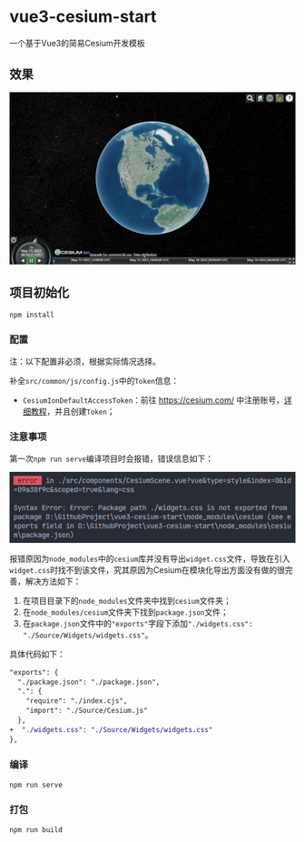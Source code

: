 # vue3-cesium-start

一个基于Vue3的简易Cesium开发模板

## 效果

![demo](/screenshot/demo.png)

## 项目初始化

```
npm install
```
### 配置
注：以下配置非必须，根据实际情况选择。

补全`src/common/js/config.js`中的`Token`信息：

- `CesiumIonDefaultAccessToken`：前往 https://cesium.com/ 中注册账号，[详细教程](https://syzdev.cn/2021/08/10/%E6%B3%A8%E5%86%8CCesium%20ion%E6%95%99%E7%A8%8B/)，并且创建`Token`；

### 注意事项
第一次`npm run serve`编译项目时会报错，错误信息如下：

![error](/screenshot/error.png)

报错原因为`node_modules`中的`cesium`库并没有导出`widget.css`文件，导致在引入`widget.css`时找不到该文件，究其原因为Cesium在模块化导出方面没有做的很完善，解决方法如下：
1. 在项目目录下的`node_modules`文件夹中找到`cesium`文件夹；
2. 在`node_modules/cesium`文件夹下找到`package.json`文件；
3. 在`package.json`文件中的`"exports"`字段下添加`"./widgets.css": "./Source/Widgets/widgets.css"`。

具体代码如下：
```diff
"exports": {
  "./package.json": "./package.json",
  ".": {
    "require": "./index.cjs",
    "import": "./Source/Cesium.js"
  },
+  "./widgets.css": "./Source/Widgets/widgets.css"
},
```

### 编译

```
npm run serve
```

### 打包
```
npm run build
```

